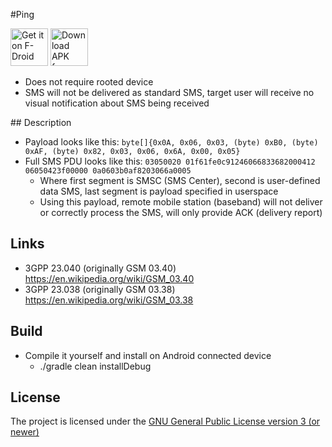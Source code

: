 #Ping

[<img src="https://f-droid.org/badge/get-it-on.png" alt="Get it on F-Droid" height="60">](https://f-droid.org/app/com.itds.sms.ping) [<img src="getapkfromgithub.png" alt="Download APK from GitHub" height="60">](https://github.com/itds-consulting/android-silent-ping-sms/releases)

  - Does not require rooted device
  - SMS will not be delivered as standard SMS, target user will receive no visual notification about SMS being received

## Description

  - Payload looks like this: `byte[]{0x0A, 0x06, 0x03, (byte) 0xB0, (byte) 0xAF, (byte) 0x82, 0x03, 0x06, 0x6A, 0x00, 0x05}`
  - Full SMS PDU looks like this: `03050020 01f61fe0c91246066833682000412 06050423f00000 0a0603b0af8203066a0005`
    - Where first segment is SMSC (SMS Center), second is user-defined data SMS, last segment is payload specified in userspace
    - Using this payload, remote mobile station (baseband) will not deliver or correctly process the SMS, will only provide ACK (delivery report)

## Links

  - 3GPP 23.040 (originally GSM 03.40) https://en.wikipedia.org/wiki/GSM_03.40
  - 3GPP 23.038 (originally GSM 03.38) https://en.wikipedia.org/wiki/GSM_03.38

## Build

  - Compile it yourself and install on Android connected device
    - ./gradle clean installDebug
    
## License

   The project is licensed under the [GNU General Public License version 3 (or newer)](https://github.com/itds-consulting/android-silent-ping-sms/blob/master/LICENSE)

